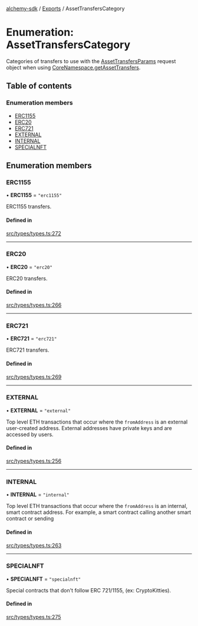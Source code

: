 [alchemy-sdk](../README.md) / [Exports](../modules.md) / AssetTransfersCategory

# Enumeration: AssetTransfersCategory

Categories of transfers to use with the [AssetTransfersParams](../interfaces/AssetTransfersParams.md) request
object when using [CoreNamespace.getAssetTransfers](../classes/CoreNamespace.md#getassettransfers).

## Table of contents

### Enumeration members

- [ERC1155](AssetTransfersCategory.md#erc1155)
- [ERC20](AssetTransfersCategory.md#erc20)
- [ERC721](AssetTransfersCategory.md#erc721)
- [EXTERNAL](AssetTransfersCategory.md#external)
- [INTERNAL](AssetTransfersCategory.md#internal)
- [SPECIALNFT](AssetTransfersCategory.md#specialnft)

## Enumeration members

### ERC1155

• **ERC1155** = `"erc1155"`

ERC1155 transfers.

#### Defined in

[src/types/types.ts:272](https://github.com/alchemyplatform/alchemy-sdk-js/blob/53be393/src/types/types.ts#L272)

___

### ERC20

• **ERC20** = `"erc20"`

ERC20 transfers.

#### Defined in

[src/types/types.ts:266](https://github.com/alchemyplatform/alchemy-sdk-js/blob/53be393/src/types/types.ts#L266)

___

### ERC721

• **ERC721** = `"erc721"`

ERC721 transfers.

#### Defined in

[src/types/types.ts:269](https://github.com/alchemyplatform/alchemy-sdk-js/blob/53be393/src/types/types.ts#L269)

___

### EXTERNAL

• **EXTERNAL** = `"external"`

Top level ETH transactions that occur where the `fromAddress` is an
external user-created address. External addresses have private keys and are
accessed by users.

#### Defined in

[src/types/types.ts:256](https://github.com/alchemyplatform/alchemy-sdk-js/blob/53be393/src/types/types.ts#L256)

___

### INTERNAL

• **INTERNAL** = `"internal"`

Top level ETH transactions that occur where the `fromAddress` is an
internal, smart contract address. For example, a smart contract calling
another smart contract or sending

#### Defined in

[src/types/types.ts:263](https://github.com/alchemyplatform/alchemy-sdk-js/blob/53be393/src/types/types.ts#L263)

___

### SPECIALNFT

• **SPECIALNFT** = `"specialnft"`

Special contracts that don't follow ERC 721/1155, (ex: CryptoKitties).

#### Defined in

[src/types/types.ts:275](https://github.com/alchemyplatform/alchemy-sdk-js/blob/53be393/src/types/types.ts#L275)
